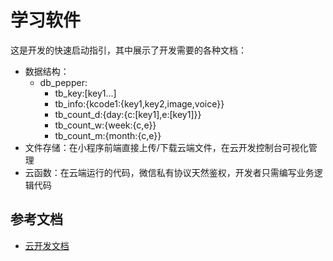 # 学习软件

这是开发的快速启动指引，其中展示了开发需要的各种文档：

- 数据结构：
  - db_pepper:
    - tb_key:[key1...]
    - tb_info:{kcode1:{key1,key2,image,voice}}
    - tb_count_d:{day:{c:[key1],e:[key1]}}
    - tb_count_w:{week:{c,e}}
    - tb_count_m:{month:{c,e}}
- 文件存储：在小程序前端直接上传/下载云端文件，在云开发控制台可视化管理
- 云函数：在云端运行的代码，微信私有协议天然鉴权，开发者只需编写业务逻辑代码

## 参考文档

- [云开发文档](https://developers.weixin.qq.com/miniprogram/dev/wxcloud/basis/getting-started.html)

